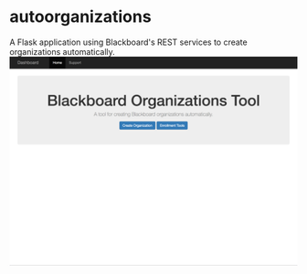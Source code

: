 # autoorganizations
A Flask application using Blackboard's REST services to create organizations automatically.
![Alt text](https://github.com/ericaroy/autoorganizations/blob/master/app/static/img/bbOrg_final.png?raw=True)
